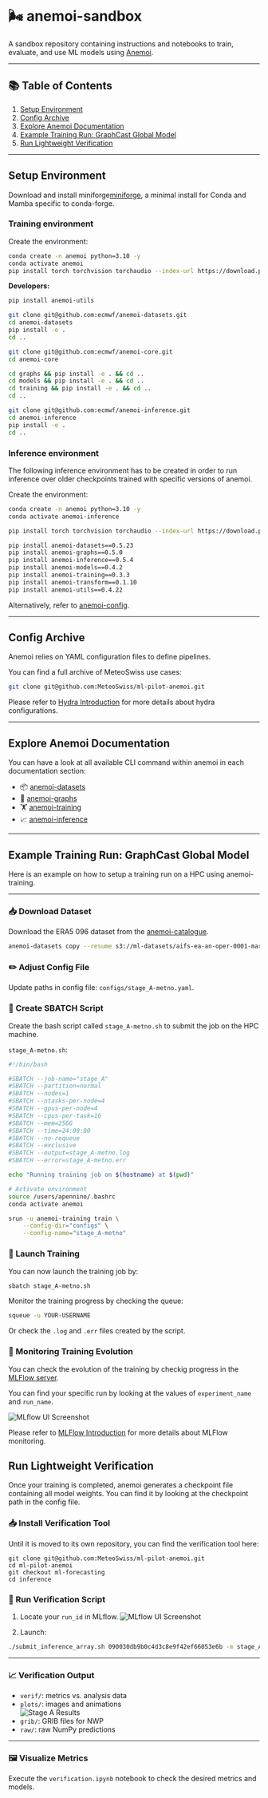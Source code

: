 # 🌬️ anemoi-sandbox

A sandbox repository containing instructions and notebooks to train, evaluate, and use ML models using [Anemoi](https://www.ecmwf.int/en/about/media-centre/news/2024/anemoi-new-framework-weather-forecasting-based-machine-learning).

---

## 📚 Table of Contents

1. [Setup Environment](#setup-environment)  
2. [Config Archive](#config-archive)  
3. [Explore Anemoi Documentation](#explore-anemoi-documentation)  
4. [Example Training Run: GraphCast Global Model](#example-training-run-graphcast-global-model)  
5. [Run Lightweight Verification](#run-lightweight-verification)

---

## Setup Environment

Download and install miniforge[miniforge](https://github.com/conda-forge/miniforge), a minimal install for Conda and Mamba specific to conda-forge.

### Training environment

Create the environment:

```bash
conda create -n anemoi python=3.10 -y
conda activate anemoi
pip install torch torchvision torchaudio --index-url https://download.pytorch.org/whl/cu121
```

**Developers:**

```bash
pip install anemoi-utils

git clone git@github.com:ecmwf/anemoi-datasets.git
cd anemoi-datasets 
pip install -e .
cd ..

git clone git@github.com:ecmwf/anemoi-core.git
cd anemoi-core

cd graphs && pip install -e . && cd ..
cd models && pip install -e . && cd ..
cd training && pip install -e . && cd ..
cd ..

git clone git@github.com:ecmwf/anemoi-inference.git
cd anemoi-inference
pip install -e .
cd ..
```

### Inference environment

The following inference environment has to be created in order to run inference over older checkpoints trained with specific versions of anemoi.

Create the environment:

```bash
conda create -n anemoi python=3.10 -y
conda activate anemoi-inference

pip install torch torchvision torchaudio --index-url https://download.pytorch.org/whl/cu121

pip install anemoi-datasets==0.5.23
pip install anemoi-graphs==0.5.0
pip install anemoi-inference==0.5.4
pip install anemoi-models==0.4.2
pip install anemoi-training==0.3.3
pip install anemoi-transform==0.1.10
pip install anemoi-utils==0.4.22
```

Alternatively, refer to [anemoi-config](https://github.com/ecmwf/anemoi-configs).

---

## Config Archive

Anemoi relies on YAML configuration files to define pipelines.

You can find a full archive of MeteoSwiss use cases:

```bash
git clone git@github.com:MeteoSwiss/ml-pilot-anemoi.git
```
Please refer to [Hydra Introduction](hydra_intro.md) for more details about hydra configurations.

---

## Explore Anemoi Documentation

You can have a look at all available CLI command within anemoi in each documentation section:

- 📦 [anemoi-datasets](https://anemoi.readthedocs.io/projects/datasets/en/latest/cli/introduction.html)  
- 🔧 [anemoi-graphs](https://anemoi.readthedocs.io/projects/graphs/en/latest/cli/introduction.html)  
- 🏋️ [anemoi-training](https://anemoi.readthedocs.io/projects/training/en/latest/user-guide/training.html)  
- 📈 [anemoi-inference](https://anemoi.readthedocs.io/projects/inference/en/latest/cli/introduction.html)

---

## Example Training Run: GraphCast Global Model

Here is an example on how to setup a training run on a HPC using anemoi-training.

---

### 📥 Download Dataset
Download the ERA5 096 dataset from the [anemoi-catalogue](https://anemoi.ecmwf.int/).

```bash
anemoi-datasets copy --resume s3://ml-datasets/aifs-ea-an-oper-0001-mars-o96-1979-2022-6h-v6.zarr .
```

### ✏️ Adjust Config File

Update paths in config file: `configs/stage_A-metno.yaml`.

### 📝 Create SBATCH Script
Create the bash script called `stage_A-metno.sh` to submit the job on the HPC machine.

`stage_A-metno.sh`:

```bash
#!/bin/bash

#SBATCH --job-name="stage_A"
#SBATCH --partition=normal
#SBATCH --nodes=1
#SBATCH --ntasks-per-node=4
#SBATCH --gpus-per-node=4
#SBATCH --cpus-per-task=16
#SBATCH --mem=256G
#SBATCH --time=24:00:00
#SBATCH --no-requeue
#SBATCH --exclusive
#SBATCH --output=stage_A-metno.log
#SBATCH --error=stage_A-metno.err

echo "Running training job on $(hostname) at $(pwd)"

# Activate environment
source /users/apennino/.bashrc
conda activate anemoi

srun -u anemoi-training train \
    --config-dir="configs" \
    --config-name="stage_A-metno"
```

### 🚀 Launch Training
You can now launch the training job by:

```bash
sbatch stage_A-metno.sh
```

Monitor the training progress by checking the queue:

```bash
squeue -u YOUR-USERNAME
```

Or check the `.log` and `.err` files created by the script.

### 🧪 Monitoring Training Evolution

You can check the evolution of the training by checkig progress in the [MLFlow server](https://servicedepl.meteoswiss.ch/mlstore/#/experiments/1?searchFilter=&orderByKey=attributes.start_time&orderByAsc=false&startTime=ALL&lifecycleFilter=Active&modelVersionFilter=All+Runs&datasetsFilter=W10%3D).

You can find your specific run by looking at the values of `experiment_name` and `run_name`.

![MLflow UI Screenshot](resources/mlflow_ui.png)

Please refer to [MLFlow Introduction](mlflow_intro.md) for more details about MLFlow monitoring.


## Run Lightweight Verification

Once your training is completed, anemoi generates a checkpoint file containing all model weights. 
You can find it by looking at the checkpoint path in the config file.

### 📥 Install Verification Tool

Until it is moved to its own repository, you can find the verification tool here:
```
git clone git@github.com:MeteoSwiss/ml-pilot-anemoi.git
cd ml-pilot-anemoi
git checkout ml-forecasting
cd inference
```

### 🚧 Run Verification Script

1. Locate your `run_id` in MLflow.
![MLflow UI Screenshot](resources/mlflow.png)

2. Launch:

```bash
./submit_inference_array.sh 090030db9b0c4d3c8e9f42ef66053e6b -m stage_A-metno
```

---

### 📈 Verification Output

- `verif/`: metrics vs. analysis data  
- `plots/`: images and animations  
  ![Stage A Results](resources/stage_A.gif)
- `grib/`: GRIB files for NWP  
- `raw/`: raw NumPy predictions

---

### 🖼️ Visualize Metrics

Execute the `verification.ipynb` notebook to check the desired metrics and models.
